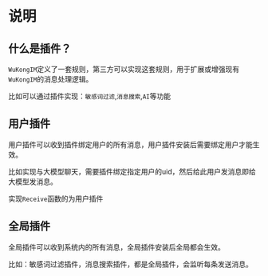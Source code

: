 # 说明

## 什么是插件？

`WuKongIM`定义了一套规则，第三方可以实现这套规则，用于扩展或增强现有`WuKongIM`的消息处理逻辑。

比如可以通过插件实现：`敏感词过滤`,`消息搜索`,`AI`等功能

## 用户插件

用户插件可以收到插件绑定用户的所有消息，用户插件安装后需要绑定用户才能生效。

比如实现与大模型聊天，需要插件绑定指定用户的uid，然后给此用户发消息即给大模型发消息。

实现`Receive`函数的为用户插件


## 全局插件

全局插件可以收到系统内的所有消息，全局插件安装后全局都会生效。

比如：敏感词过滤插件，消息搜索插件，都是全局插件，会监听每条发送消息。